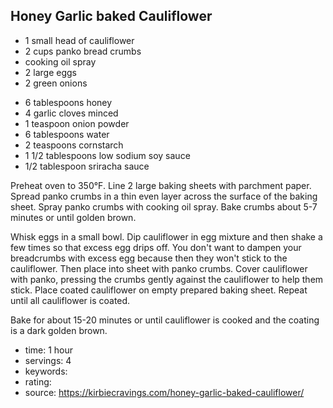 Honey Garlic baked Cauliflower
-----

- 1 small head of cauliflower
- 2 cups panko bread crumbs
- cooking oil spray
- 2 large eggs
- 2 green onions
<!-- -->
- 6 tablespoons honey
- 4 garlic cloves minced
- 1 teaspoon onion powder
- 6 tablespoons water
- 2 teaspoons cornstarch
- 1 1/2 tablespoons low sodium soy sauce
- 1/2 tablespoon sriracha sauce 

Preheat oven to 350°F. Line 2 large baking sheets with parchment paper. Spread panko crumbs in a thin even layer across the surface of the baking sheet. Spray panko crumbs with cooking oil spray. Bake crumbs about 5-7 minutes or until golden brown. 

Whisk eggs in a small bowl. Dip cauliflower in egg mixture and then shake a few times so that excess egg drips off. You don't want to dampen your breadcrumbs with excess egg because then they won't stick to the cauliflower. Then place into sheet with panko crumbs. Cover cauliflower with panko, pressing the crumbs gently against the cauliflower to help them stick. Place coated cauliflower on empty prepared baking sheet. Repeat until all cauliflower is coated.

Bake for about 15-20 minutes or until cauliflower is cooked and the coating is a dark golden brown. 

- time: 1 hour
- servings: 4
- keywords:
- rating:
- source: https://kirbiecravings.com/honey-garlic-baked-cauliflower/
